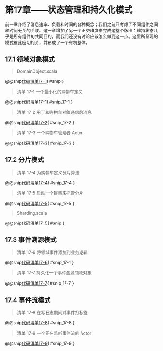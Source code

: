 # 第17章——状态管理和持久化模式

前一章介绍了消息速率、负载和时间的各种概念；我们之前只考虑了不同组件之间和时间无关的关联。这一章增加了另一个正交维度来完成这整个版图：维持状态几乎是所有组件的共同目的，而我们还没有讨论应该怎么做到这一点。这里所呈现的模式彼此密切相关，并形成了一个有机整体。

## 17.1 领域对象模式

>DomainObject.scala

@@snip[代码清单17-1](../../../../chapter17/src/main/scala/chapter17/DomainObject.scala){ #snip }

>清单 17-1 一个最小化的购物车定义

@@snip[代码清单17-1](../../../../chapter17/src/main/scala/chapter17/DomainObject.scala){ #snip_17-1 }

>清单 17-2 用于和购物车对象通信的消息

@@snip[代码清单17-2](../../../../chapter17/src/main/scala/chapter17/ShoppingCartMessage.scala){ #snip_17-2 }

>清单 17-3 一个购物车管理者 Actor

@@snip[代码清单17-3](../../../../chapter17/src/main/scala/chapter17/ObjectManager.scala){ #snip_17-3 }

## 17.2 分片模式

>清单 17-4 为购物车定义分片算法

@@snip[代码清单17-4](../../../../chapter17/src/main/scala/chapter17/Sharding.scala){ #snip_17-4 }

>清单 17-5 启动一个群集来托管分片

@@snip[代码清单17-5](../../../../chapter17/src/main/scala/chapter17/Sharding.scala){ #snip_17-5 }

>Sharding.scala

@@snip[代码清单17-5](../../../../chapter17/src/main/scala/chapter17/Sharding.scala){ #snip }

## 17.3 事件溯源模式

>清单 17-6 将领域事件添加到业务逻辑

@@snip[代码清单17-6](../../../../chapter17/src/main/scala/chapter17/DomainObject.scala){ #snip_17-1 }

>清单 17-7 持久化一个事件溯源领域对象

@@snip[代码清单17-7](../../../../chapter17/src/main/scala/chapter17/EventSourcing.scala){ #snip_17-7 }

## 17.4 事件流模式

>清单 17-8 在写日志期间对事件打标签

@@snip[代码清单17-8](../../../../chapter17/src/main/scala/chapter17/EventStream.scala){ #snip_17-8 }

>清单 17-9 一个正在监听事件流的 Actor

@@snip[代码清单17-9](../../../../chapter17/src/main/scala/chapter17/EventStream.scala){ #snip_17-9 }
